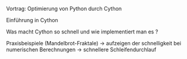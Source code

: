 Vortrag: Optimierung von Python durch Cython

Einführung in Cython

Was macht Cython so schnell und wie implementiert man es ?

Praxisbeispiele (Mandelbrot-Fraktale)
-> aufzeigen der schnelligkeit bei numerischen Berechnungen
-> schnellere Schleifendurchlauf
